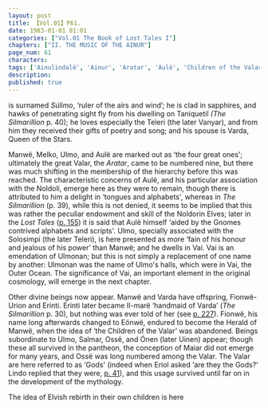 ```yaml
---
layout: post
title: 【Vol.01】P61.
date: 1983-01-01 01:01
categories: ["Vol.01 The Book of Lost Tales I"]
chapters: ["II. THE MUSIC OF THE AINUR"]
page_num: 61
characters: 
tags: ['Ainulindalë', 'Ainur', 'Aratar', 'Aulë', 'Children of the Valar', 'Eönwë', 'Erinti', 'Eriol', 'Fionwë', 'Fionwë-Úrion', 'Gnomes', 'Valar', 'Ilmarë', 'Ilúvatar', 'Maiar', 'Manwë', 'Melko', 'Music of the Ainur', 'Noldoli', 'Ónen', 'Ossë', 'Noldorin', 'Outer Ocean', 'Salmar', 'Silmarillion, The', 'Solosimpi']
description: 
published: true
---
```


<p style="text-indent: 0;">
is surnamed <I>Súlimo</I>, ‘ruler of the airs and wind’; he is clad in sapphires, and hawks of penetrating sight fly from his dwelling on Taniquetil <I>(The Silmarillion</I> p. 40); he loves especially the Teleri (the later Vanyar), and from him they received their gifts of poetry and song; and his spouse is Varda, Queen of the Stars.
</p>

Manwë, Melko, Ulmo, and Aulë are marked out as ‘the four great ones'; ultimately the great Valar, the <I>Aratar</I>, came to be numbered nine, but there was much shifting in the membership of the hierarchy before this was reached. The characteristic concerns of Aulë, and his particular association with the Noldoli, emerge here as they were to remain, though there is attributed to him a delight in ‘tongues and alphabets', whereas in <I>The Silmarillion</I> (p. 39), while this is not denied, it seems to be implied that this was rather the peculiar endowment and skill of the Noldorin Elves; later in the <I>Lost Tales</I> ([p. 155]({{site.baseurl}}/vol01-p155)) it is said that Aulë himself ‘aided by the Gnomes contrived alphabets and scripts'. Ulmo, specially associated with the Solosimpi (the later Teleri), is here presented as more ‘fain of his honour and jealous of his power’ than Manwë; and he dwells in Vai. Vai is an emendation of Ulmonan; but this is not simply a replacement of one name by another: Ulmonan was the name of Ulmo's halls, which were in Vai, the Outer Ocean. The significance of Vai, an important element in the original cosmology, will emerge in the next chapter.

Other divine beings now appear. Manwë and Varda have offspring, Fionwë-Urion and Erinti. Erinti later became II-marë ‘handmaid of Varda’ (<I>The Silmarillion</I> p. 30), but nothing was ever told of her (see [p. 227]({{site.baseurl}}/vol01-p227)). Fionwë, his name long afterwards changed to Eönwë, endured to become the Herald of Manwë, when the idea of ‘the Children of the Valar’ was abandoned. Beings subordinate to Ulmo, Salmar, Ossë, and Ónen (later Uinen) appear; though these all survived in the pantheon, the conception of Maiar did not emerge for many years, and Ossë was long numbered among the Valar. The Valar are here referred to as ‘Gods' (indeed when Eriol asked ‘are they the Gods?’ Lindo replied that they were, [p. 41]({{site.baseurl}}/vol01-p41)), and this usage survived until far on in the development of the mythology.

The idea of Elvish rebirth in their own children is here

